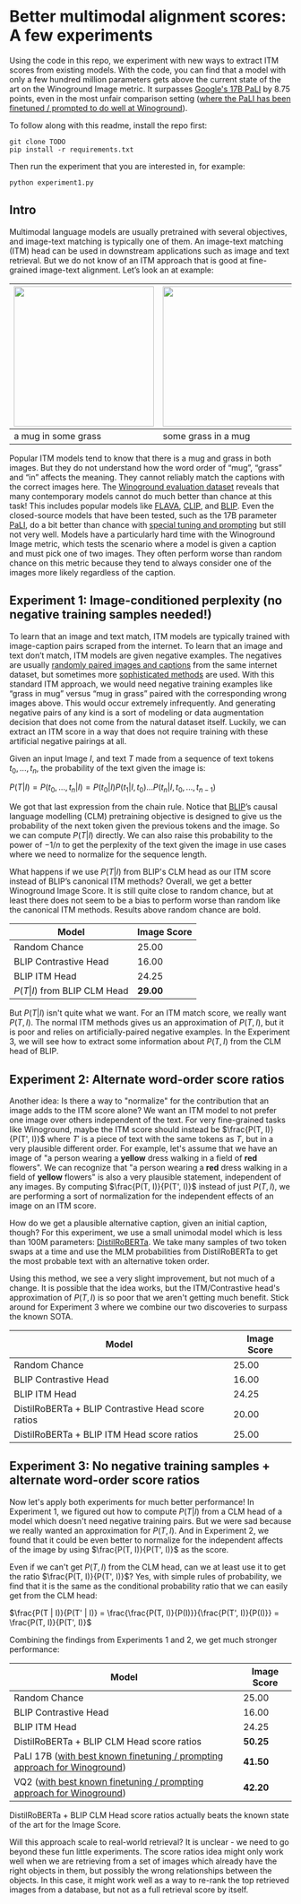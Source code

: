 # Better multimodal alignment scores: A few experiments

Using the code in this repo, we experiment with new ways to extract ITM scores from existing models. With the code, you can find that a model with only a few hundred million parameters gets above the current state of the art on the Winoground Image metric. It surpasses [Google's 17B PaLI](https://arxiv.org/abs/2209.06794) by 8.75 points, even in the most unfair comparison setting ([where the PaLI has been finetuned / prompted to do well at Winoground](https://arxiv.org/abs/2305.10400)).

To follow along with this readme, install the repo first:

```
git clone TODO
pip install -r requirements.txt
```

Then run the experiment that you are interested in, for example:

```
python experiment1.py
```

## Intro

Multimodal language models are usually pretrained with several objectives, and image-text matching is typically one of them. An image-text matching (ITM) head can be used in downstream applications such as image and text retrieval. But we do not know of an ITM approach that is good at fine-grained image-text alignment. Let’s look an at example:

| <img src="https://datasets-server.huggingface.co/assets/facebook/winoground/--/default/test/14/image_0/image.jpg" width="250" height="250" />               | <img src="https://datasets-server.huggingface.co/assets/facebook/winoground/--/default/test/14/image_1/image.jpg" width="250" height="250" /> |
| - | - |
| a mug in some grass | some grass in a mug |

Popular ITM models tend to know that there is a mug and grass in both images. But they do not understand how the word order of “mug”, “grass” and “in” affects the meaning. They cannot reliably match the captions with the correct images here. The [Winoground evaluation dataset](https://arxiv.org/abs/2204.03162) reveals that many contemporary models cannot do much better than chance at this task! This includes popular models like [FLAVA](https://arxiv.org/abs/2112.04482), [CLIP](https://arxiv.org/abs/2103.00020), and [BLIP](https://arxiv.org/abs/2201.12086). Even the closed-source models that have been tested, such as the 17B parameter [PaLI](https://arxiv.org/abs/2209.06794), do a bit better than chance with [special tuning and prompting](https://arxiv.org/abs/2305.10400) but still not very well. Models have a particularly hard time with the Winoground Image metric, which tests the scenario where a model is given a caption and must pick one of two images. They often perform worse than random chance on this metric because they tend to always consider one of the images more likely regardless of the caption.

## Experiment 1: Image-conditioned perplexity (no negative training samples needed!)

To learn that an image and text match, ITM models are typically trained with image-caption pairs scraped from the internet. To learn that an image and text don’t match, ITM models are given negative examples. The negatives are usually [randomly paired images and captions](https://arxiv.org/abs/2103.00020) from the same internet dataset, but sometimes more [sophisticated methods](https://arxiv.org/abs/2201.12086) are used. With this standard ITM approach, we would need negative training examples like “grass in mug” versus “mug in grass” paired with the corresponding wrong images above. This would occur extremely infrequently. And generating negative pairs of any kind is a sort of modeling or data augmentation decision that does not come from the natural dataset itself. Luckily, we can extract an ITM score in a way that does not require training with these artificial negative pairings at all.

Given an input Image $I$, and text $T$ made from a sequence of text tokens $t_0,...,t_n$, the probability of the text given the image is:

$P(T | I) = P(t_0, ..., t_n | I) = P(t_0 | I) P(t_1 | I, t_0) ... P(t_n | I, t_0, ..., t_{n-1})$

We got that last expression from the chain rule. Notice that [BLIP](https://arxiv.org/abs/2201.12086)’s causal language modelling (CLM) pretraining objective is designed to give us the probability of the next token given the previous tokens and the image. So we can compute $P(T | I)$ directly. We can also raise this probability to the power of $-1/n$ to get the perplexity of the text given the image in use cases where we need to normalize for the sequence length.

What happens if we use $P(T | I)$ from BLIP's CLM head as our ITM score instead of BLIP’s canonical ITM methods? Overall, we get a better Winoground Image Score. It is still quite close to random chance, but at least there does not seem to be a bias to perform worse than random like the canonical ITM methods. Results above random chance are bold.

| Model                          | Image Score  |
|------------------------------- | ------------ |
| Random Chance                  | 25.00        |
| BLIP Contrastive Head          | 16.00        |
| BLIP ITM Head                  | 24.25        |
| $P(T \| I)$ from BLIP CLM Head | **29.00**    |

But $P(T | I)$ isn't quite what we want. For an ITM match score, we really want $P(T, I)$. The normal ITM methods gives us an approximation of $P(T, I)$, but it is poor and relies on artificially-paired negative examples. In the Experiment 3, we will see how to extract some information about $P(T, I)$ from the CLM head of BLIP.

## Experiment 2: Alternate word-order score ratios

Another idea: Is there a way to "normalize" for the contribution that an image adds to the ITM score alone? We want an ITM model to not prefer one image over others independent of the text. For very fine-grained tasks like Winoground, maybe the ITM score should instead be $\frac{P(T, I)}{P(T', I)}$ where $T'$ is a piece of text with the same tokens as $T$, but in a very plausible different order. For example, let's assume that we have an image of "a person wearing a **yellow** dress walking in a field of **red** flowers". We can recognize that "a person wearing a **red** dress walking in a field of **yellow** flowers" is also a very plausible statement, independent of any images. By computing $\frac{P(T, I)}{P(T', I)}$ instead of just $P(T, I)$, we are performing a sort of normalization for the independent effects of an image on an ITM score.

How do we get a plausible alternative caption, given an initial caption, though? For this experiment, we use a small unimodal model which is less than 100M parameters: [DistilRoBERTa](https://arxiv.org/abs/1910.01108). We take many samples of two token swaps at a time and use the MLM probabilities from DistilRoBERTa to get the most probable text with an alternative token order.

Using this method, we see a very slight improvement, but not much of a change. It is possible that the idea works, but the ITM/Contrastive head's approximation of $P(T, I)$ is so poor that we aren't getting much benefit. Stick around for Experiment 3 where we combine our two discoveries to surpass the known SOTA.

| Model                                              | Image Score  |
|--------------------------------------------------- | ------------ |
| Random Chance                                      | 25.00        |
| BLIP Contrastive Head                              | 16.00        |
| BLIP ITM Head                                      | 24.25        |
| DistilRoBERTa + BLIP Contrastive Head score ratios | 20.00        |
| DistilRoBERTa + BLIP ITM Head score ratios         | 25.00        |

## Experiment 3: No negative training samples + alternate word-order score ratios

Now let's apply both experiments for much better performance! In Experiment 1, we figured out how to compute $P(T | I)$ from a CLM head of a model which doesn't need negative training pairs. But we were sad because we really wanted an approximation for $P(T, I)$. And in Experiment 2, we found that it could be even better to normalize for the independent affects of the image by using $\frac{P(T, I)}{P(T', I)}$ as the score.

Even if we can't get $P(T, I)$ from the CLM head, can we at least use it to get the ratio $\frac{P(T, I)}{P(T', I)}$? Yes, with simple rules of probability, we find that it is the same as the conditional probability ratio that we can easily get from the CLM head:

$\frac{P(T | I)}{P(T' | I)} = \frac{\frac{P(T, I)}{P(I)}}{\frac{P(T', I)}{P(I)}} = \frac{P(T, I)}{P(T', I)}$

Combining the findings from Experiments 1 and 2, we get much stronger performance:

| Model                                       | Image Score  |
|-------------------------------------------- | ------------ |
| Random Chance                               | 25.00        |
| BLIP Contrastive Head                       | 16.00        |
| BLIP ITM Head                               | 24.25        |
| DistilRoBERTa + BLIP CLM Head score ratios                                | **50.25**    |
| PaLI 17B ([with best known finetuning / prompting approach for Winoground](https://arxiv.org/abs/2305.10400)) | **41.50**    |
| VQ2 ([with best known finetuning / prompting approach for Winoground](https://arxiv.org/abs/2305.10400)) | **42.20** |

DistilRoBERTa + BLIP CLM Head score ratios actually beats the known state of the art for the Image Score.

Will this approach scale to real-world retrieval? It is unclear - we need to go beyond these fun little experiments. The score ratios idea might only work well when we are retrieving from a set of images which already have the right objects in them, but possibly the wrong relationships between the objects. In this case, it might work well as a way to re-rank the top retrieved images from a database, but not as a full retrieval score by itself.
